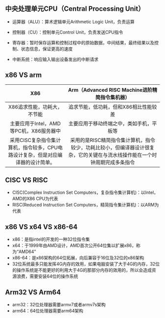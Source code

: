 ## 中央处理单元CPU（Central Processing Unit）

- 运算器（ALU）：算术逻辑单元Arithmetic Logic Unit，负责运算

- 控制器（CU）：控制单元Control Unit，负责发送CPU指令

- 寄存器：暂时保存运算和控制过程中的原始数据，中间结果，最终结果以及控制、状态信息，保证更高的速度

- 中断系统：响应输入输出设备发出的中断请求

  

## x86 VS arm

|                             X86                              |        Arm（Advanced RISC Machine进阶精简指令集机器）        |
| :----------------------------------------------------------: | :----------------------------------------------------------: |
|                 X86追求性能，功耗大，不节能                  |            追求节能，低功耗，但和X86相比性能较差             |
|           主要应用于Intel，AMD等PC机，X86服务器中            |           主要应用于移动终端之中，类如手机，平板等           |
| 采用CISC复杂指令集计算机，指令较多，CPU电路设计复杂，但是对应编译器的设计简单。 | 采用的是RISC精简指令集计算机，指令较少，功耗比较小，但编译器设计很复杂，它的关键在与流水线操作能在一个时钟周期完成多条指令 |



## CISC VS RISC

- CISC(Complex Instruction Set Computers，复杂指令集计算机)：以Intel，AMD的X86 CPU为代表
- RISC(Reduced Instruction Set Computers，精简指令集计算机)：以ARM为代表



## x86 VS x64 VS x86-64

- x86：是指intel的开发的一种32位指令集
- x64：于1999年由AMD设计，AMD首次公开64位集以扩展x86，称为“AMD64”
- x86-64：是x86架构的64位拓展，向后兼容于16位及32位的x86架构
- 32位系统最多只能发挥4G内存的效用，如果电脑安装了大于4G的内存，32位的操作系统是不能更好的利用大于4G的那部分内存的效用的，所以会造成资源浪费，需要安装64位的操作系统



## Arm32  VS Arm64

- arm32：32位处理器需要armv7或者armv7s架构
- arm64：64位处理器需要arm64架构